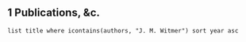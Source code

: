 
## 1 Publications, &c.
```dataview
list title where icontains(authors, "J. M. Witmer") sort year asc
```